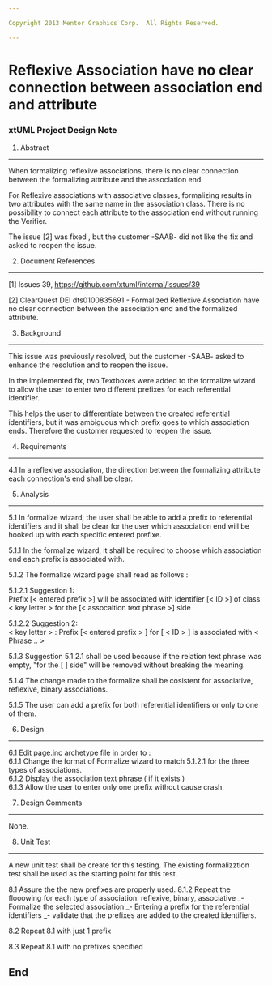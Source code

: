 ```yaml
---

Copyright 2013 Mentor Graphics Corp.  All Rights Reserved.

---
```


# Reflexive Association have no clear connection between association end and attribute
### xtUML Project Design Note

1. Abstract
-----------
When formalizing reflexive associations, there is no clear connection between 
the formalizing attribute and the association end.

For Reflexive associations with associative classes, formalizing results in two 
attributes with the same name in the association class. There is no possibility 
to connect each attribute to the association end without running the Verifier.

The issue [2] was fixed , but the customer -SAAB- did not like the fix
and asked to reopen the issue.

2. Document References
----------------------

[1] Issues 39, https://github.com/xtuml/internal/issues/39

[2] ClearQuest DEI dts0100835691 - Formalized Reflexive Association have no 
	clear connection between the association end and the formalized attribute.

3. Background
-------------
 This issue was previously resolved, but the customer -SAAB- asked to enhance the 
resolution and to reopen the issue.  

 In the implemented fix, two Textboxes were added to the formalize wizard to 
allow the user to enter two different prefixes for each referential identifier.
 
 This helps the user to differentiate between the created referential 
identifiers, but it was ambiguous which prefix goes to which association ends. 
Therefore the customer requested to reopen the issue.

4. Requirements
---------------
4.1 In a reflexive association, the direction between the formalizing attribute 
    each connection's end shall be clear.


5. Analysis
-----------
5.1 In formalize wizard, the user shall be able to add a prefix to referential 
    identifiers and it shall be clear for the user which association end will be 
    hooked up with each specific entered prefixe.

5.1.1 In the formalize wizard, it shall be required to choose which association end
      each prefix is associated with.

5.1.2 The formalize wizard page shall read as follows : 

5.1.2.1 Suggestion 1:    
Prefix [< entered prefix >] will be associated with identifier [< ID >] of class < key letter > for the [< assocaition text phrase >] side

5.1.2.2 Suggestion 2:  
< key letter >  :  Prefix [< entered prefix > ] for  [ < ID > ] is associated with < Phrase .. >

5.1.3 Suggestion 5.1.2.1  shall be used because if the relation text phrase was empty, 
"for the [ ] side" will be removed without breaking the meaning.

5.1.4 The change made to the formalize shall be cosistent for associative, reflexive, 
      binary associations.

5.1.5 The user can add a prefix for both referential identifiers or only to one of them.

6. Design
---------
6.1 Edit page.inc  archetype file in order to :  
6.1.1 Change the format of Formalize wizard to match 5.1.2.1 for the three types 
      of associations.  
6.1.2 Display the association text phrase ( if it exists )  
6.1.3 Allow the user to enter only one prefix without cause crash.  

7. Design Comments
------------------
None.

8. Unit Test
------------
A new unit test shall be create for this testing.  The existing formalizztion test shall be used as
the starting point for this test.

8.1 Assure the the new prefixes are properly used.
8.1.2 Repeat the flooowing for each type of association: reflexive, binary, associative
    _- Formalize the selected association
    _- Entering a prefix for the referential identifiers 
    _- validate that the prefixes are added to the created identifiers.

8.2 Repeat 8.1 with just 1 prefix

8.3 Repeat 8.1 with no prefixes specified


End
---

